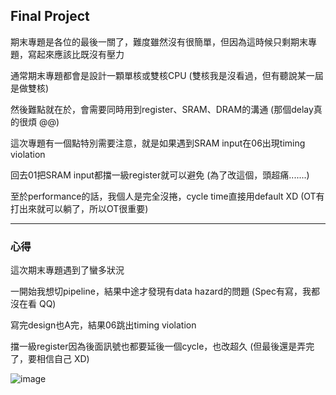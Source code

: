 ## Final Project

期末專題是各位的最後一關了，難度雖然沒有很簡單，但因為這時候只剩期末專題，寫起來應該比既沒有壓力 

通常期末專題都會是設計一顆單核或雙核CPU (雙核我是沒看過，但有聽說某一屆是做雙核)

然後難點就在於，會需要同時用到register、SRAM、DRAM的溝通 (那個delay真的很煩 @@)

這次專題有一個點特別需要注意，就是如果遇到SRAM input在06出現timing violation

回去01把SRAM input都擋一級register就可以避免 (為了改這個，頭超痛.......)

至於performance的話，我個人是完全沒捲，cycle time直接用default XD (OT有打出來就可以躺了，所以OT很重要)

------------------------------------------------------------------------------------

### **心得**

這次期末專題遇到了蠻多狀況

一開始我想切pipeline，結果中途才發現有data hazard的問題 (Spec有寫，我都沒在看 QQ)

寫完design也A完，結果06跳出timing violation

擋一級register因為後面訊號也都要延後一個cycle，也改超久 (但最後還是弄完了，要相信自己 XD)

![image]()
